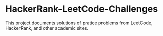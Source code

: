 # HackerRank-LeetCode-Challenges

This project documents solutions of pratice problems from LeetCode, HackerRank, and other academic sites.
